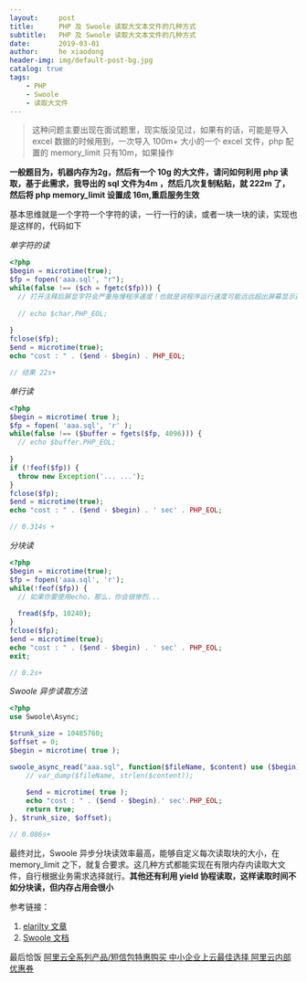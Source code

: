 ```yaml
---
layout:     post
title:      PHP 及 Swoole 读取大文本文件的几种方式
subtitle:   PHP 及 Swoole 读取大文本文件的几种方式
date:       2019-03-01
author:     he xiaodong
header-img: img/default-post-bg.jpg
catalog: true
tags:
    - PHP
    - Swoole
    - 读取大文件
---
```


> 这种问题主要出现在面试题里，现实版没见过，如果有的话，可能是导入 excel 数据的时候用到，一次导入 100m+ 大小的一个 excel 文件，php 配置的 memory_limit 只有10m，如果操作

**一般题目为，机器内存为2g，然后有一个 10g 的大文件，请问如何利用 php 读取，基于此需求，我导出的 sql 文件为4m ，然后几次复制粘贴，就 222m 了，然后将 php memory_limit 设置成 16m,重启服务生效**

基本思维就是一个字符一个字符的读，一行一行的读，或者一块一块的读，实现也是这样的，代码如下

*单字符的读*

```php
<?php
$begin = microtime(true);
$fp = fopen('aaa.sql', "r");
while(false !== ($ch = fgetc($fp))) {
  // 打开注释后屏显字符会严重拖慢程序速度！也就是说程序运行速度可能远远超出屏幕显示速度
  
  // echo $char.PHP_EOL;
  
}
fclose($fp);
$end = microtime(true);
echo "cost : " . ($end - $begin) . PHP_EOL;

// 结果 22s+
```

*单行读*

```php
<?php
$begin = microtime( true );
$fp = fopen( 'aaa.sql', 'r' );
while(false !== ($buffer = fgets($fp, 4096))) {
  // echo $buffer.PHP_EOL;
  
}
if (!feof($fp)) {
  throw new Exception('... ...');
}
fclose($fp);
$end = microtime(true);
echo "cost : " . ($end - $begin) . ' sec' . PHP_EOL;

// 0.314s + 
```

*分块读*

```php
<?php
$begin = microtime(true);
$fp = fopen('aaa.sql', 'r');
while(!feof($fp)) {
  // 如果你要使用echo，那么，你会很惨烈...
  
  fread($fp, 10240);
}
fclose($fp);
$end = microtime(true);
echo "cost : " . ($end - $begin) . ' sec' . PHP_EOL;
exit;

// 0.2s+
```

*Swoole 异步读取方法*

```php
<?php
use Swoole\Async;

$trunk_size = 10485760;
$offset = 0;
$begin = microtime( true );

swoole_async_read("aaa.sql", function($fileName, $content) use ($begin) {
    // var_dump($fileName, strlen($content));
    
    $end = microtime( true );
    echo "cost : " . ($end - $begin).' sec'.PHP_EOL;
    return true;
}, $trunk_size, $offset);

// 0.086s+
```

最终对比，Swoole 异步分块读效率最高，能够自定义每次读取块的大小，在 memory_limit 之下，就复合要求。这几种方式都能实现在有限内存内读取大文件，自行根据业务需求选择就行。**其他还有利用 yield 协程读取，这样读取时间不如分块读，但内存占用会很小**

参考链接：
1. [elarilty 文章](https://segmentfault.com/a/1190000017205171 "elarilty 文章")
2. [Swoole 文档](https://wiki.swoole.com/wiki/page/188.html "Swoole 文档")


最后恰饭 [阿里云全系列产品/短信包特惠购买 中小企业上云最佳选择 阿里云内部优惠券](https://www.aliyun.com/minisite/goods?userCode=0amqgcs9)